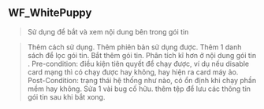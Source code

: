 WF_WhitePuppy
-------------
>Sử dụng để bắt và xem nội dung bên trong gói tin

>Thêm cách sử dụng.
>Thêm phiên bản sử dụng được.
>Thêm 1 danh sách để lọc gói tin.
>Bắt thêm gói tin.
>Phân tích kĩ hơn ở nội dung gói tin .
>Pre-condition: điều kiện tiên quyết để chạy được, ví dụ nếu disable card mạng thì có chạy được hay không, hay hiện ra card máy ảo.
>Post-Condition: trạng thái hệ thống như nào, có ổn định khi chạy phần mềm hay không.
>Sửa 1 vài bug cố hữu.
>thêm tệp để lưu các thông tin gói tin sau khi bắt xong.
